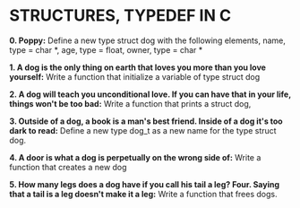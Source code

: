 # STRUCTURES, TYPEDEF IN C

**0. Poppy:** Define a new type struct dog with the following elements, name, type = char *, age, type = float, owner, type = char *

**1. A dog is the only thing on earth that loves you more than you love yourself:** Write a function that initialize a variable of type struct dog

**2. A dog will teach you unconditional love. If you can have that in your life, things won't be too bad:** Write a function that prints a struct dog,

**3. Outside of a dog, a book is a man's best friend. Inside of a dog it's too dark to read:** Define a new type dog_t as a new name for the type struct dog.

**4. A door is what a dog is perpetually on the wrong side of:** Write a function that creates a new dog

**5. How many legs does a dog have if you call his tail a leg? Four. Saying that a tail is a leg doesn't make it a leg:** Write a function that frees dogs. 
